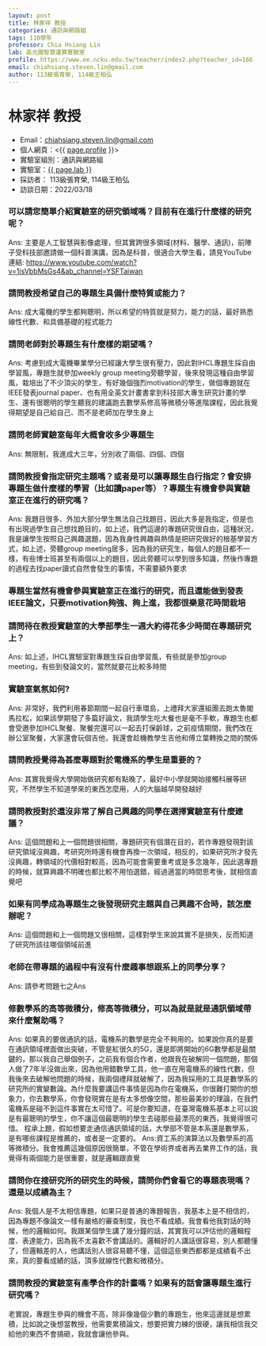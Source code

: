 ```yaml
---
layout: post
title: 林家祥 教授
categories: 通訊與網路組
tags: 110學年
professor: Chia Hsiang Lin
lab: 高光譜智慧運算實驗室
profile: https://www.ee.ncku.edu.tw/teacher/index2.php?teacher_id=166
email: chiahsiang.steven.lin@gmail.com
author: 113級張育榮, 114級王柏弘
---
```


# 林家祥 教授

- Email：chiahsiang.steven.lin@gmail.com
- 個人網頁：<{{ [page.profile](https://www.ee.ncku.edu.tw/teacher/index2.php?teacher_id=166) }}>
- 實驗室組別：通訊與網路組
- 實驗室：[{{ page.lab }}](http://powerlab.ee.ncku.edu.tw/)
- 採訪者： 113級張育榮, 114級王柏弘
- 訪談日期：2022/03/18


### 可以請您簡單介紹實驗室的研究領域嗎？目前有在進行什麼樣的研究呢？
 
Ans: 主要是人工智慧與影像處理，但其實跨很多領域(材料、醫學、通訊)，前陣子受科技部邀請做一個科普演講，因為是科普，很適合大學生看，請見YouTube連結: https://www.youtube.com/watch?v=1isVbbMsGs4&ab_channel=YSFTaiwan
 
### 請問教授希望自己的專題生具備什麼特質或能力？
 
Ans: 成大電機的學生都夠聰明，所以希望的特質就是努力，能力的話，最好熟悉線性代數、和具備基礎的程式能力
 

### 請問老師對於專題生有什麼樣的期望嗎？
 
Ans: 考慮到成大電機畢業學分已經讓大學生很有壓力，因此對IHCL專題生採自由學習風，專題生就參加weekly group meeting旁聽學習，後來發現這種自由學習風，栽培出了不少頂尖的學生，有好幾個強烈motivation的學生，做個專題就在IEEE發表journal paper、也有用全英文計畫書拿到科技部大專生研究計畫的學生、還有很聰明的學生聽我的建議跑去數學系修高等微積分等進階課程，因此我覺得期望是自己給自己、而不是老師加在學生身上
 
### 請問老師實驗室每年大概會收多少專題生
 
Ans: 無限制，我進成大三年，分別收了兩個、四個、四個
 
### 請問教授會指定研究主題嗎？或者是可以讓專題生自行指定？會安排專題生做什麼樣的學習（比如讀paper等）？專題生有機會參與實驗室正在進行的研究嗎？
 
Ans: 我題目很多、外加大部分學生無法自己找題目，因此大多是我指定，但是也有出現過學生自己想找題目的，如上述，我們這邊的專題研究很自由，這種狀況，我是讓學生按照自己興趣選題，因為我身性興趣與熱情是把研究做好的根基學習方式，如上述，旁聽group meeting居多，因為我的研究生，每個人的題目都不一樣，有些博士班甚至有兩個以上的題目，因此旁聽可以學到很多知識，然後作專題的過程去找paper讀式自然會發生的事情，不需要額外要求

### 專題生當然有機會參與實驗室正在進行的研究，而且還能做到發表IEEE論文，只要motivation夠強、夠上進，我都很樂意花時間栽培
 
### 請問待在教授實驗室的大學部學生一週大約得花多少時間在專題研究上？
 
Ans: 如上述，IHCL實驗室對專題生採自由學習風，有些就是參加group meeting，有些到發論文的，當然就要花比較多時間
 
### 實驗室氣氛如何?
 
Ans: 非常好，我們利用春節期間一起自行車環島，上禮拜大家還組團去跑太魯閣馬拉松，如果該學期發了多篇好論文，我請學生吃大餐也是毫不手軟，專題生也都會受邀參加IHCL聚餐、聚餐完還可以一起去打保齡球，之前疫情期間，我們改在辦公室聚餐，大家還會玩個吉他，我還會趁機教學生吉他和傅立葉轉換之間的關係
 
### 請問教授覺得為甚麼專題對於電機系的學生是重要的？
 
Ans: 其實我覺得大學開始做研究都有點晚了，最好中小學就開始接觸科展等研究，不然學生不知道學來的東西怎麼用，人的大腦越早開發越好
 
### 請問教授對於還沒非常了解自己興趣的同學在選擇實驗室有什麼建議？
 
Ans: 這個問題和上一個問題很相關，專題研究有個潛在目的，若作專題發現對該研究領域沒興趣，考研究所時還有機會再換一次領域，相反的，如果研究所才發先沒興趣，轉領域的代價相對較高，因為可能會需要重考或是多念幾年，因此選專題的時候，就算興趣不明確也都比較不用怕選錯，經過適當的時間思考後，就相信直覺吧
 
### 如果有同學成為專題生之後發現研究主題與自己興趣不合時，該怎麼辦呢？
 
Ans: 這個問題和上一個問題又很相關，這樣對學生來說其實不是損失，反而知道了研究所該往哪個領域前進
 
### 老師在帶專題的過程中有沒有什麼趣事想跟系上的同學分享？
 
 Ans: 請參考問題七之Ans
 
### 修數學系的高等微積分，修高等微積分，可以為就是就是通訊領域帶來什麼幫助嗎？

Ans: 如果真的要做通訊的話，電機系的數學是完全不夠用的。如果說你真的是要在通訊領域裡面做出突破，不管是紅很久的5G，還是即將開始的6G數學都是最關鍵的，那以我自己舉個例子，之前我有個合作者，他跟我在破解同一個問題，那個人做了7年半沒做出來，因為他用錯數學工具，他一直在用電機系的線性代數，但我後來去破解他問題的時候，我兩個禮拜就破解了，因為我採用的工具是數學系的研究所的實變數論。為什麼我要講這件事情是因為你在電機系，你很難打開你的想象力，你去數學系，你會發現實在是有太多想像空間，那些最美妙的理論，在我們電機系是碰不到這件事實在太可惜了。可是你要知道，在臺灣電機系基本上可以說是有最聰明的學生，你不讓這個最聰明的學生去碰那些最漂亮的東西，我覺得很可惜。
程承上題，假如想要走通信通訊領域的話，大學部不管是本系還是數學系，是有哪些課程是推薦的，或者是一定要的。
Ans:資工系的演算法以及數學系的高等微積分。我會推薦這幾個原因很簡單，不管在學術界或者再去業界工作的話，我覺得有兩個能力是很重要，就是邏輯跟直覺

### 請問你在搜研究所的研究生的時候，請問你們會看它的專題表現嗎？還是以成績為主？

Ans: 我個人是不太相信專題，如果只是普通的專題報告，我基本上是不相信的，因為專題不像論文一樣有嚴格的審查制度，我也不看成績。我會看他我對話的時候，他的邏輯如何。我跟某個學生講了幾分鐘的話，其實我可以評估他的邏輯程度、表達能力，因為我不太喜歡不會講話的。邏輯好的人講話很容易，別人都聽懂了，但邏輯差的人，他講話別人很容易聽不懂，這個這些東西都都是成績看不出來，真的要看成績的話，頂多就線性代數和微積分。

### 請問教授的實驗室有產學合作的計畫嗎？如果有的話會讓專題生進行研究嗎？

老實說，專題生參與的機會不高，除非像幾個少數的專題生，他來這邊就是想累積，比如說之後想當教授，他需要累積論文，想要把實力練的很硬，讓我相信我交給他的東西不會搞砸，我就會讓他參與。

